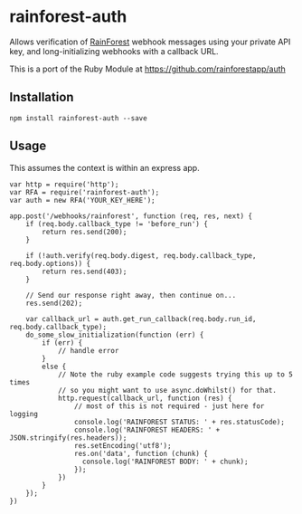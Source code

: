 # rainforest-auth
Allows verification of [RainForest](https://www.rainforestqa.com/) webhook
messages using your private API key, and long-initializing webhooks with
a callback URL.

This is a port of the Ruby Module at https://github.com/rainforestapp/auth

## Installation

```
npm install rainforest-auth --save
```

## Usage

This assumes the context is within an express app.

```
var http = require('http');
var RFA = require('rainforest-auth');
var auth = new RFA('YOUR_KEY_HERE');

app.post('/webhooks/rainforest', function (req, res, next) {
    if (req.body.callback_type != 'before_run') {
        return res.send(200);
    }

    if (!auth.verify(req.body.digest, req.body.callback_type, req.body.options)) {
        return res.send(403);
    }
    
    // Send our response right away, then continue on...
    res.send(202);

    var callback_url = auth.get_run_callback(req.body.run_id, req.body.callback_type);
    do_some_slow_initialization(function (err) {
        if (err) {
            // handle error
        }
        else {
            // Note the ruby example code suggests trying this up to 5 times
            // so you might want to use async.doWhilst() for that.
            http.request(callback_url, function (res) {
                // most of this is not required - just here for logging
                console.log('RAINFOREST STATUS: ' + res.statusCode);
                console.log('RAINFOREST HEADERS: ' + JSON.stringify(res.headers));
                res.setEncoding('utf8');
                res.on('data', function (chunk) {
                  console.log('RAINFOREST BODY: ' + chunk);
                });
            })
        }
    });    
})
```
